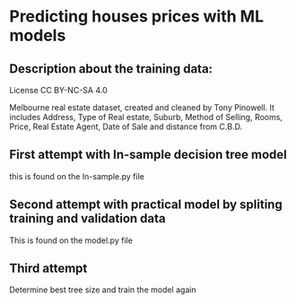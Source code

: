 # Predicting houses prices with ML models

## Description about the training data: 

License
CC BY-NC-SA 4.0

Melbourne real estate dataset, created and cleaned by Tony Pinowell. It includes Address, Type of Real estate, Suburb, Method of Selling, Rooms, Price, Real Estate Agent, Date of Sale and distance from C.B.D.
## First attempt with In-sample decision tree model

this is found on the In-sample.py file

## Second attempt with practical model by spliting training and validation data

This is found on the model.py file


## Third attempt 

Determine best tree size and train the model again
